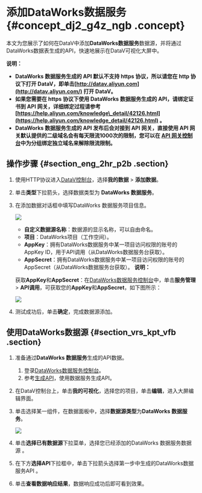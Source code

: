 # 添加DataWorks数据服务 {#concept_dj2_g4z_ngb .concept}

本文为您展示了如何在DataV中添加**DataWorks数据服务**数据源，并将通过DataWorks数据表生成的API，快速地展示在DataV可视化大屏中。

**说明：** 

-   **DataWorks 数据服务生成的 API 默认不支持 https 协议，所以请您在 http 协议下打开 DataV，即单击[http://datav.aliyun.com](http://datav.aliyun.com/) 打开 DataV。**
-   **如果您需要在 https 协议下使用 DataWorks 数据服务生成的 API，请绑定证书到 API 网关，详细绑定过程请参考[https://help.aliyun.com/knowledge\_detail/42126.html](https://help.aliyun.com/knowledge_detail/42126.html) 。**
-   **DataWorks 数据服务生成的 API 发布后会对接到 API 网关，直接使用 API 网关默认提供的二级域名会有每天限流1000次的限制，您可以在 [API 网关控制台](http://apigateway.console.aliyun.com)中为分组绑定独立域名来解除限流限制。**

## 操作步骤 {#section_eng_2hr_p2b .section}

1.  使用HTTP协议进入[DataV控制台](http://datav.aliyun.com/)，选择**我的数据** \> **添加数据**。
2.  单击**类型**下拉箭头，选择数据类型为 **DataWorks 数据服务**。
3.  在添加数据对话框中填写DataWorks 数据服务项目信息。

    ![](http://static-aliyun-doc.oss-cn-hangzhou.aliyuncs.com/assets/img/117723/155192799137989_zh-CN.png)

    -   **自定义数据源名称**：数据源的显示名称，可以自由命名。
    -   **项目**：DataWorks项目（工作空间）。
    -   **AppKey**：拥有DataWorks数据服务中某一项目访问权限的账号的AppKey ID，用于API调用（从DataWorks数据服务台获取）。
    -   **AppSecret**：拥有DataWorks数据服务中某一项目访问权限的账号的AppSecret（从DataWorks数据服务台获取）。
    **说明：** 

    获取**AppKey**和**AppSecret**：在[DataWorks数据服务控制台](http://ds-cn-shanghai.data.aliyun.com)中，单击**服务管理** \> **API调用**，可获取您的**AppKey**和**AppSecret**，如下图所示：

    ![](http://static-aliyun-doc.oss-cn-hangzhou.aliyuncs.com/assets/img/117723/155192799137990_zh-CN.png)

4.  测试成功后，单击**确定**，完成数据源添加。

## 使用DataWorks数据源 {#section_vrs_kpt_vfb .section}

1.  准备通过**DataWorks 数据服务**生成的API数据。
    1.  登录[DataWorks数据服务控制台](http://ds-cn-shanghai.data.aliyun.com)。
    2.  参考[生成API](../../../../../cn.zh-CN/使用指南/数据服务/生成API/生成API功能概览.md#)，使用数据服务生成API。
2.  在DataV控制台上，单击**我的可视化**，选择您的项目，单击**编辑**，进入大屏编辑界面。
3.  单击选择某一组件，在数据面板中，选择**数据源类型**为**DataWorks 数据服务**。

    ![](http://static-aliyun-doc.oss-cn-hangzhou.aliyuncs.com/assets/img/117723/155192799137992_zh-CN.png)

4.  单击**选择已有数据源**下拉菜单，选择您已经添加的DataWorks 数据服务数据源 。
5.  在下方**选择API**下拉框中，单击下拉箭头选择第一步中生成的DataWorks数据服务API 。
6.  单击**查看数据响应结果**，数据响应成功后即可看到效果。

